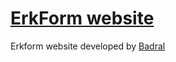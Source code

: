 # [ErkForm website](https://erkform.com.au)

Erkform website developed by [Badral](https://instagram.com/badralzz)
